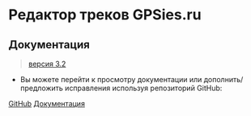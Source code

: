 # Редактор треков GPSies.ru

## Документация

> [версия 3.2](https://velocat.ru/velo/phpBB3/map.php?mode=editor)

- Вы можете перейти к просмотру документации или дополнить/предложить исправления используя репозиторий GitHub:

[GitHub](https://github.com/velocat/gpsies-doc)
[Документация](#main)
